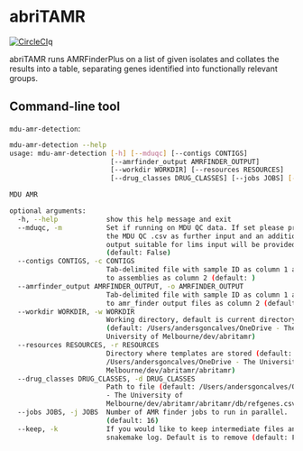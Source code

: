 # abriTAMR

[![CircleCI](https://circleci.com/gh/MDU-PHL/abritamr.svg?style=svg&circle-token=a54d59b013a30a507621695e738f0a72e47d6969)](https://circleci.com/gh/MDU-PHL/abritamr)q

abriTAMR runs AMRFinderPlus on a list of given isolates and collates the results into a table, separating genes identified into functionally relevant groups.


## Command-line tool

`mdu-amr-detection`:

```bash
mdu-amr-detection --help
usage: mdu-amr-detection [-h] [--mduqc] [--contigs CONTIGS]
                         [--amrfinder_output AMRFINDER_OUTPUT]
                         [--workdir WORKDIR] [--resources RESOURCES]
                         [--drug_classes DRUG_CLASSES] [--jobs JOBS] [--keep]

MDU AMR

optional arguments:
  -h, --help            show this help message and exit
  --mduqc, -m           Set if running on MDU QC data. If set please provide
                        the MDU QC .csv as further input and an additional
                        output suitable for lims input will be provided.
                        (default: False)
  --contigs CONTIGS, -c CONTIGS
                        Tab-delimited file with sample ID as column 1 and path
                        to assemblies as column 2 (default: )
  --amrfinder_output AMRFINDER_OUTPUT, -o AMRFINDER_OUTPUT
                        Tab-delimited file with sample ID as column 1 and path
                        to amr_finder output files as column 2 (default: )
  --workdir WORKDIR, -w WORKDIR
                        Working directory, default is current directory
                        (default: /Users/andersgoncalves/OneDrive - The
                        University of Melbourne/dev/abritamr)
  --resources RESOURCES, -r RESOURCES
                        Directory where templates are stored (default:
                        /Users/andersgoncalves/OneDrive - The University of
                        Melbourne/dev/abritamr/abritamr)
  --drug_classes DRUG_CLASSES, -d DRUG_CLASSES
                        Path to file (default: /Users/andersgoncalves/OneDrive
                        - The University of
                        Melbourne/dev/abritamr/abritamr/db/refgenes.csv)
  --jobs JOBS, -j JOBS  Number of AMR finder jobs to run in parallel.
                        (default: 16)
  --keep, -k            If you would like to keep intermediate files and
                        snakemake log. Default is to remove (default: False)
```